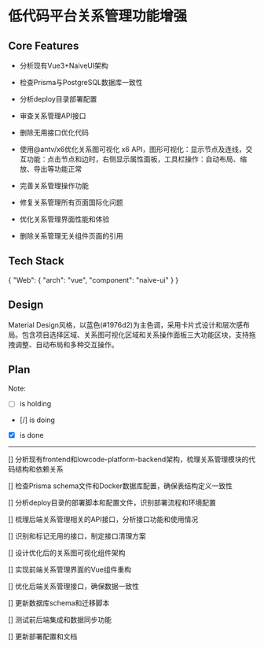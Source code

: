 # 低代码平台关系管理功能增强

## Core Features

- 分析现有Vue3+NaiveUI架构

- 检查Prisma与PostgreSQL数据库一致性

- 分析deploy目录部署配置

- 审查关系管理API接口

- 删除无用接口优化代码

- 使用@antv/x6优化关系图可视化 x6 API，图形可视化：显示节点及连线，交互功能：点击节点和边时，右侧显示属性面板，工具栏操作：自动布局、缩放、导出等功能正常

- 完善关系管理操作功能

- 修复关系管理所有页面国际化问题

- 优化关系管理界面性能和体验

- 删除关系管理无关组件页面的引用

## Tech Stack

{
  "Web": {
    "arch": "vue",
    "component": "naive-ui"
  }
}

## Design

Material Design风格，以蓝色(#1976d2)为主色调，采用卡片式设计和层次感布局。包含项目选择区域、关系图可视化区域和关系操作面板三大功能区块，支持拖拽调整、自动布局和多种交互操作。

## Plan

Note: 

- [ ] is holding
- [/] is doing
- [X] is done

---

[] 分析现有frontend和lowcode-platform-backend架构，梳理关系管理模块的代码结构和依赖关系

[] 检查Prisma schema文件和Docker数据库配置，确保表结构定义一致性

[] 分析deploy目录的部署脚本和配置文件，识别部署流程和环境配置

[] 梳理后端关系管理相关的API接口，分析接口功能和使用情况

[] 识别和标记无用的接口，制定接口清理方案

[] 设计优化后的关系图可视化组件架构

[] 实现前端关系管理界面的Vue组件重构

[] 优化后端关系管理接口，确保数据一致性

[] 更新数据库schema和迁移脚本

[] 测试前后端集成和数据同步功能

[] 更新部署配置和文档
